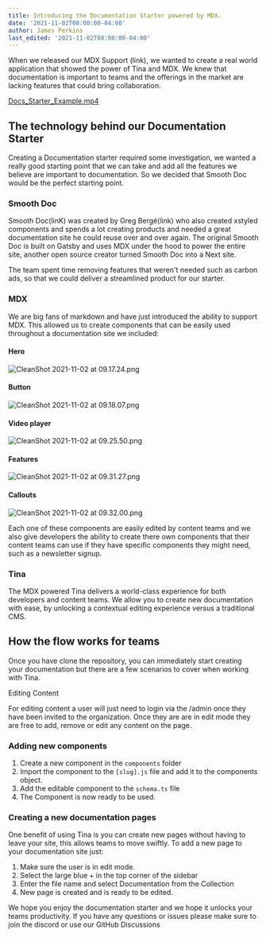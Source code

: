 ```yaml
---
title: Introducing the Documentation Starter powered by MDX.
date: '2021-11-02T08:00:00-04:00'
author: James Perkins
last_edited: '2021-11-02T08:00:00-04:00'
---
```


When we released our MDX Support (link), we wanted to create a real world application that showed the power of Tina and MDX. We knew that documentation is important to teams and the offerings in the market are lacking features that could bring collaboration.

[Docs_Starter_Example.mp4](https://res.craft.do/user/full/c67cad1b-6dc6-4909-0f8e-19d468ba9fd4/doc/F38A8651-6C07-422F-A3E4-DBB7464B4570/40E7B9CD-F2B2-4D35-834E-5AA272756661_2/Docs_Starter_Example.mp4)

## The technology behind our Documentation Starter

Creating a Documentation starter required some investigation, we wanted a really good starting point that we can take and add all the features we believe are important to documentation. So we decided that Smooth Doc would be the perfect starting point.

### Smooth Doc

Smooth Doc(linK) was created by Greg Bergé(link) who also created xstyled components and spends a lot creating products and needed a great documentation site he could reuse over and over again. The original Smooth Doc is built on Gatsby and uses MDX under the hood to power the entire site, another open source creator turned Smooth Doc into a Next site.

The team spent time removing features that weren't needed such as carbon ads, so that we could deliver a streamlined product for our starter.

### MDX

We are big fans of markdown and have just introduced the ability to support MDX. This allowed us to create components that can be easily used throughout a documentation site we included:

#### Hero

![CleanShot 2021-11-02 at 09.17.24.png](https://res.craft.do/user/full/c67cad1b-6dc6-4909-0f8e-19d468ba9fd4/doc/F38A8651-6C07-422F-A3E4-DBB7464B4570/0509A88A-23B1-4B6C-AD87-3A0592EAB965_2/CleanShot%202021-11-02%20at%2009.17.24.png)

#### Button

![CleanShot 2021-11-02 at 09.18.07.png](https://res.craft.do/user/full/c67cad1b-6dc6-4909-0f8e-19d468ba9fd4/doc/F38A8651-6C07-422F-A3E4-DBB7464B4570/6E8FBA41-E9EF-4E94-8A8B-0B659D9054F4_2/CleanShot%202021-11-02%20at%2009.18.07.png)

#### Video player

![CleanShot 2021-11-02 at 09.25.50.png](https://res.craft.do/user/full/c67cad1b-6dc6-4909-0f8e-19d468ba9fd4/doc/F38A8651-6C07-422F-A3E4-DBB7464B4570/5370BD6C-2B6A-4915-9D31-AF1E21A67B93_2/CleanShot%202021-11-02%20at%2009.25.50.png)

#### Features

![CleanShot 2021-11-02 at 09.31.27.png](https://res.craft.do/user/full/c67cad1b-6dc6-4909-0f8e-19d468ba9fd4/doc/F38A8651-6C07-422F-A3E4-DBB7464B4570/A48D9265-24B7-4096-B0CA-E35573D99338_2/CleanShot%202021-11-02%20at%2009.31.27.png)

#### Callouts

![CleanShot 2021-11-02 at 09.32.00.png](https://res.craft.do/user/full/c67cad1b-6dc6-4909-0f8e-19d468ba9fd4/doc/F38A8651-6C07-422F-A3E4-DBB7464B4570/06AE2D56-FB1D-49BA-A5E2-74C98022B81E_2/CleanShot%202021-11-02%20at%2009.32.00.png)

Each one of these components are easily edited by content teams and we also give developers the ability to create there own components that their content teams can use if they have specific components they might need, such as a newsletter signup.

### Tina

The MDX powered Tina delivers a world-class experience for both developers and content teams. We allow you to create new documentation with ease, by unlocking a contextual editing experience versus a traditional CMS.

## How the flow works for teams

Once you have clone the repository, you can immediately start creating your documentation but there are a few scenarios to cover when working with Tina.

Editing Content

For editing content a user will just need to login via the /admin once they have been invited to the organization. Once they are are in edit mode they are free to add, remove or edit any content on the page.

### Adding new components

1. Create a new component in the `components` folder
2. Import the component to the `[slug].js` file and add it to the components object.
3. Add the editable component to the `schema.ts` file
4. The Component is now ready to be used.

### Creating a new documentation pages

One benefit of using Tina is you can create new pages without having to leave your site, this allows teams to move swiftly. To add a new page to your documentation site just:

1. Make sure the user is in edit mode.
2. Select the large blue + in the top corner of the sidebar
3. Enter the file name and select Documentation from the Collection
4. New page is created and is ready to be edited.

We hope you enjoy the documentation starter and we hope it unlocks your teams productivity. If you have any questions or issues please make sure to join the discord or use our GitHub Discussions